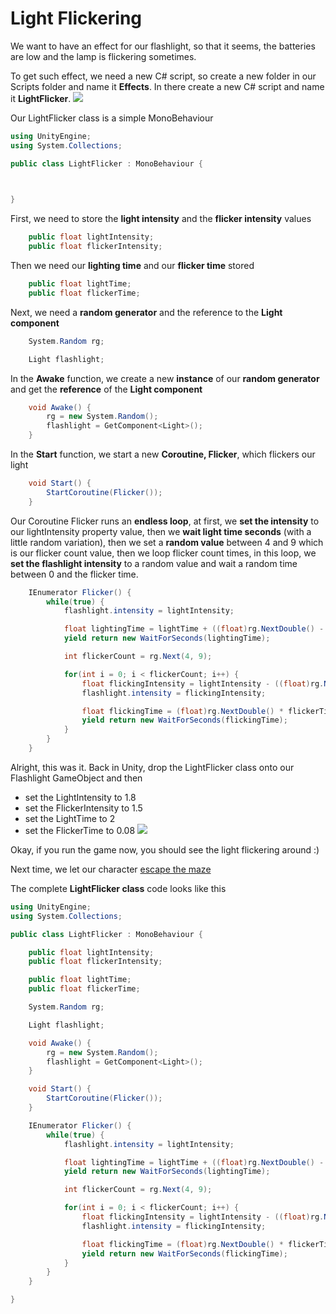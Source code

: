 # Light Flickering

We want to have an effect for our flashlight, so that it seems, the batteries are low and the lamp is flickering sometimes.

To get such effect, we need a new C# script, so create a new folder in our Scripts folder and name it **Effects**. In there create a new C# script and name it **LightFlicker**.
![](/images/posts/unity3d/maze-runner/chapter-05/000168.png)

Our LightFlicker class is a simple MonoBehaviour
``` csharp
using UnityEngine;
using System.Collections;

public class LightFlicker : MonoBehaviour {
    


}
```

First, we need to store the **light intensity** and the **flicker intensity** values
``` csharp
    public float lightIntensity;
    public float flickerIntensity;
```

Then we need our **lighting time** and our **flicker time** stored
``` csharp
    public float lightTime;
    public float flickerTime;
```

Next, we need a **random generator** and the reference to the **Light component**
``` csharp
    System.Random rg;

    Light flashlight;
```

In the **Awake** function, we create a new **instance** of our **random generator** and get the **reference** of the **Light component**
``` csharp
    void Awake() {
        rg = new System.Random();
        flashlight = GetComponent<Light>();
    }
```

In the **Start** function, we start a new **Coroutine, Flicker**, which flickers our light
``` csharp
    void Start() {
        StartCoroutine(Flicker());
    }
```

Our Coroutine Flicker runs an **endless loop**, at first, we **set the intensity** to our lightIntensity property value, then we **wait light time seconds** (with a little random variation), then we set a **random value** between 4 and 9 which is our flicker count value, then we loop flicker count times, in this loop, we **set the flashlight intensity** to a random value and wait a random time between 0 and the flicker time.
``` csharp
    IEnumerator Flicker() {
        while(true) {
            flashlight.intensity = lightIntensity;

            float lightingTime = lightTime + ((float)rg.NextDouble() - 0.5f);
            yield return new WaitForSeconds(lightingTime);

            int flickerCount = rg.Next(4, 9);

            for(int i = 0; i < flickerCount; i++) {
                float flickingIntensity = lightIntensity - ((float)rg.NextDouble() * flickerIntensity);
                flashlight.intensity = flickingIntensity;

                float flickingTime = (float)rg.NextDouble() * flickerTime;
                yield return new WaitForSeconds(flickingTime);
            }
        }
    }
```

Alright, this was it. Back in Unity, drop the LightFlicker class onto our Flashlight GameObject and then
* set the LightIntensity to 1.8
* set the FlickerIntensity to 1.5
* set the LightTime to 2
* set the FlickerTime to 0.08
![](/images/posts/unity3d/maze-runner/chapter-05/000169.png)

Okay, if you run the game now, you should see the light flickering around :)

Next time, we let our character [escape the maze](chapter-06)

The complete **LightFlicker class** code looks like this
``` csharp
using UnityEngine;
using System.Collections;

public class LightFlicker : MonoBehaviour {

    public float lightIntensity;
    public float flickerIntensity;

    public float lightTime;
    public float flickerTime;

    System.Random rg;

    Light flashlight;

    void Awake() {
        rg = new System.Random();
        flashlight = GetComponent<Light>();
    }

    void Start() {
        StartCoroutine(Flicker());
    }

    IEnumerator Flicker() {
        while(true) {
            flashlight.intensity = lightIntensity;

            float lightingTime = lightTime + ((float)rg.NextDouble() - 0.5f);
            yield return new WaitForSeconds(lightingTime);

            int flickerCount = rg.Next(4, 9);

            for(int i = 0; i < flickerCount; i++) {
                float flickingIntensity = lightIntensity - ((float)rg.NextDouble() * flickerIntensity);
                flashlight.intensity = flickingIntensity;

                float flickingTime = (float)rg.NextDouble() * flickerTime;
                yield return new WaitForSeconds(flickingTime);
            }
        }
    }

}
```